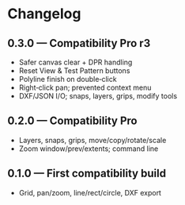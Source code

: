 # Changelog

## 0.3.0 — Compatibility Pro r3
- Safer canvas clear + DPR handling
- Reset View & Test Pattern buttons
- Polyline finish on double‑click
- Right‑click pan; prevented context menu
- DXF/JSON I/O; snaps, layers, grips, modify tools

## 0.2.0 — Compatibility Pro
- Layers, snaps, grips, move/copy/rotate/scale
- Zoom window/prev/extents; command line

## 0.1.0 — First compatibility build
- Grid, pan/zoom, line/rect/circle, DXF export
